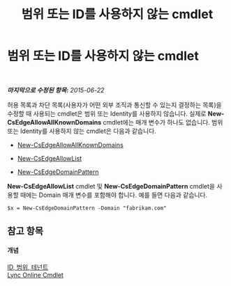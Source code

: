 ﻿---
title: 범위 또는 ID를 사용하지 않는 cmdlet
TOCTitle: 범위 또는 ID를 사용하지 않는 cmdlet
ms:assetid: 9c50c732-3c64-4b6a-96fd-8f528eb739ce
ms:mtpsurl: https://technet.microsoft.com/ko-kr/library/Dn362824(v=OCS.15)
ms:contentKeyID: 56270278
ms.date: 08/24/2015
mtps_version: v=OCS.15
ms.translationtype: HT
---

# 범위 또는 ID를 사용하지 않는 cmdlet

 

_**마지막으로 수정된 항목:** 2015-06-22_

허용 목록과 차단 목록(사용자가 어떤 외부 조직과 통신할 수 있는지 결정하는 목록)을 수정할 때 사용되는 cmdlet은 범위 또는 Identity를 사용하지 않습니다. 실제로 **New-CsEdgeAllowAllKnownDomains** cmdlet에는 매개 변수가 하나도 없습니다. 범위 또는 Identity를 사용하지 않는 cmdlet은 다음과 같습니다.

  - [New-CsEdgeAllowAllKnownDomains](https://docs.microsoft.com/powershell/module/skype/New-CsEdgeAllowAllKnownDomains)

  - [New-CsEdgeAllowList](https://docs.microsoft.com/powershell/module/skype/New-CsEdgeAllowList)

  - [New-CsEdgeDomainPattern](https://docs.microsoft.com/powershell/module/skype/New-CsEdgeDomainPattern)

**New-CsEdgeAllowList** cmdlet 및 **New-CsEdgeDomainPattern** cmdlet을 사용할 때에는 Domain 매개 변수를 포함해야 합니다. 예를 들면 다음과 같습니다.

    $x = New-CsEdgeDomainPattern -Domain "fabrikam.com"

## 참고 항목

#### 개념

[ID, 범위, 테넌트](identities-scopes-and-tenants-in-skype-for-business-online.md)  
[Lync Online Cmdlet](https://docs.microsoft.com/en-us/SkypeForBusiness/set-up-your-computer-for-windows-powershell/set-up-your-computer-for-windows-powershell)

